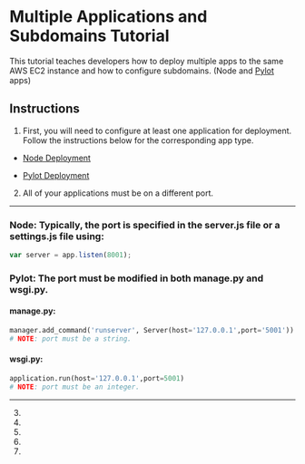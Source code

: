 # Multiple Applications and Subdomains Tutorial


This tutorial teaches developers how to deploy multiple apps to the same AWS EC2 instance and how to configure subdomains. (Node and [Pylot](https://github.com/Ketul-Patel/Pylot/tree/development) apps)


## Instructions


1. First, you will need to configure at least one application for deployment. Follow the instructions below for the corresponding app type.

  * [Node Deployment](https://htmlpreview.github.io/?https://github.com/alex-wap/subdomains/blob/master/node_deploy.html)

  * [Pylot Deployment](https://htmlpreview.github.io/?https://github.com/alex-wap/subdomains/blob/master/pylot_deploy.html)

2. All of your applications must be on a different port.
---
### Node: Typically, the port is specified in the server.js file or a settings.js file using: 
```javascript
var server = app.listen(8001);
```
### Pylot: The port must be modified in both manage.py and wsgi.py.
#### manage.py:
```python
manager.add_command('runserver', Server(host='127.0.0.1',port='5001'))
# NOTE: port must be a string.
```  

#### wsgi.py: 
```python
application.run(host='127.0.0.1',port=5001)
# NOTE: port must be an integer.
```  
---

3.
4.
5.
6.
7.
